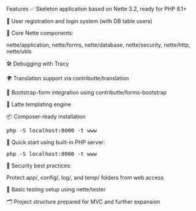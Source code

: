 Features
✅ Skeleton application based on Nette 3.2, ready for PHP 8.1+

🔐 User registration and login system (with DB table users)

🧰 Core Nette components:

nette/application, nette/forms, nette/database, nette/security, nette/http, nette/utils

🛠 Debugging with Tracy

🌍 Translation support via contributte/translation

🧾 Bootstrap-form integration using contributte/forms-bootstrap

🎨 Latte templating engine

📦 Composer-ready installation
<pre>php -S localhost:8000 -t www</pre>

🚀 Quick start using built-in PHP server:
<pre>php -S localhost:8000 -t www</pre>

🔐 Security best practices:

Protect app/, config/, log/, and temp/ folders from web access

🧪 Basic testing setup using nette/tester

🗂 Project structure prepared for MVC and further expansion
